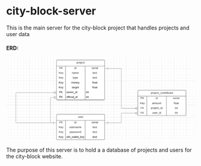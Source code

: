 # city-block-server
This is the main server for the city-block project that handles projects and user data

#### ERD:

![Image](public/images/erd.png)

The purpose of this server is to hold a a database of projects and users for the city-block website.
